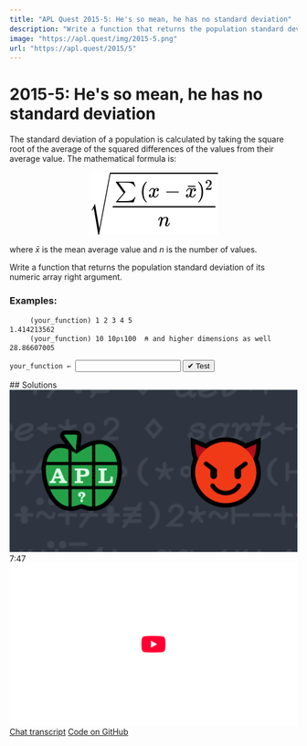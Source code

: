 ```yaml
---
title: "APL Quest 2015-5: He's so mean, he has no standard deviation"
description: "Write a function that returns the population standard deviation of its numeric array right argument."
image: "https://apl.quest/img/2015-5.png"
url: "https://apl.quest/2015/5"
---
```


# <span class=s>2015-</span>5: He's so mean, he has no standard deviation
The standard deviation of a population is calculated by taking the square root of the average of the squared differences of the values from their average value. The mathematical formula is:

<div align="center">
<img src="../../img/stdev.svg" class="fi">
</div>

where <span class="math"><i>x̄</i></span> is the mean average value and <span class="math"><i>n</i></span> is the number of values.

Write a function that returns the population standard deviation of its numeric array right argument.

### Examples:

```APL
     (your_function) 1 2 3 4 5
1.414213562
     (your_function) 10 10⍴⍳100  ⍝ and higher dimensions as well
28.86607005
```
<div class="pdiv">
  <code onclick="p_Input.focus()">your_function ← </code><input id="p_Input" autocomplete="off" spellcheck="false" oninput="this.parentElement.querySelector`button`.disabled=false;localStorage.setItem(window.location.pathname,this.value)" onkeypress="subm(event)">
  <button onclick="alert$.next`Testing…`;submitSolution`p`" class="md-button md-button--primary">&#x2714; Test</button>
</div>
<p id="p_Output"></p>
## Solutions
<div onclick="play(this)" title="Video on YouTube" class="yt">
<img class="md-header--shadow" alt="Video Thumbnail" src="../../img/2015-5.png">
<time>7:47</time>
<img alt="YouTube" src="../../img/yt-big.png">
</div>
<a href="https://chat.stackexchange.com/transcript/message/61644417#61644417" target="_blank" class="md-button md-button--primary">Chat transcript</a>
<a href="https://github.com/abrudz/apl_quest/blob/main/2015/5.apl" target="_blank" class="md-button md-button--primary right">Code on GitHub</a>

<script>
    testCases={"a":["1 2 3 4 5","5-⍳10","⍳50","?20⍴50","?(10+?20)⍴50"],"b":["10 10⍴⍳100","1","25-?(10+?20)⍴50","5 5⍴⍳25","(2+?3⍴?5)⍴?100⍴50"],"f":"{(({+/(⍵-(≢⍵)⍴(+/⍵)÷≢⍵)*2},⍵)÷≢,⍵)*0.5}"}
    p_Input.value=localStorage.getItem(window.location.pathname)
    play=e=>e.outerHTML=`<iframe class="md-header--shadow" src="https://www.youtube.com/embed/9_RPmL2Szkk?list=PLYKQVqyrAEj9wDIUyLDGtDAFTKY38BUMN&autoplay=1" title="<span class=s>2015-</span>5: He's so mean, he has no standard deviation (APL Quest 2015-5)" frameborder="0" allow="accelerometer; autoplay; clipboard-write; encrypted-media; gyroscope; picture-in-picture; web-share" referrerpolicy="strict-origin-when-cross-origin" allowfullscreen></iframe>`
</script>
